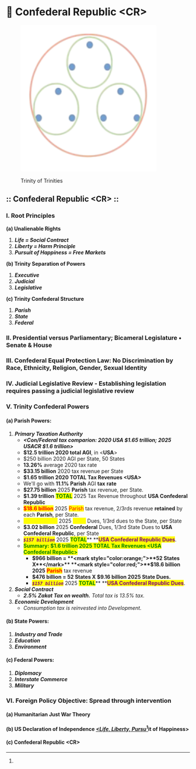 # 🐰 Confederal Republic \<CR>

<figure><img src=".gitbook/assets/tri-tris.png" alt=""><figcaption><p>Trinity of Trinities</p></figcaption></figure>

## :: Confederal Republic \<CR> ::

### I. Root Principles

&#x20;   **(a) Unalienable Rights**

1. _**Life = Social Contract**_
2. _**Liberty = Harm Principle**_
3. _**Pursuit of Happiness = Free Markets**_

&#x20;   **(b) Trinity Separation of Powers**

1. _**Executive**_&#x20;
2. _**Judicial**_
3. _**Legislative**_

&#x20;   **(c) Trinity Confederal Structure**

1. _**Parish**_
2. _**State**_
3. _**Federal**_&#x20;

### II. Presidential versus Parliamentary; Bicameral Legislature • Senate & House

### III. Confederal Equal Protection Law: No Discrimination by Race, Ethnicity, Religion, Gender, Sexual Identity

### IV. **Judicial Legislative Review - Establishing legislation requires passing a judicial legislative review**

### V. Trinity Confederal Powers  &#x20;

#### &#x20;   (a) Parish Powers:

1. _**Primary Taxation Authority**_
   * _**\<Con/Federal tax comparion: 2020 USA $1.65 trillion; 2025 USACR $1.6 trillion>**_
   * **$12.5 trillion 2020 total AGI**, in <**USA**>
   * $250 billion 2020 AGI per State, 50 States
   * **13.26%** average 2020 tax rate
   * **$33.15 billion** 2020 tax revenue per State
   * **$1.65 trillion 2020 TOTAL Tax Revenues \<USA>**
   * We'll go with **11.1%** **Parish** AGI **tax** **rate**
   * **$27.75 billion** 2025 **Parish** tax revenue, per State.
   * **$1.39 trillion** <mark style="color:green;">**TOTAL**</mark> 2025 Tax Revenue throughout **USA Confederal Republic**
   * <mark style="color:red;">**$18.6 billion**</mark> 2025 <mark style="color:red;">Parish</mark> tax revenue, 2/3rds revenue **retained** by each **Parish**, per State.
   * _<mark style="color:yellow;">**`$9.16 billion`**</mark>_ 2025 <mark style="color:yellow;">**State**</mark> Dues, 1/3rd dues to the State, per State
   * **$3.02 billion** 2025 **Confederal** Dues, 1/3rd State Dues to **USA Confederal Republic**, per State
   * _<mark style="color:purple;">**`$157 billion`**</mark>_ 2025 <mark style="color:green;">**TOTAL**</mark>**  **<mark style="color:purple;">**USA Confederal Republic Dues**</mark>.
   * <mark style="color:green;">**Summary: $1.6 trillion 2025 TOTAL Tax Revenues \<USA Confederal Republic>**</mark>
     * **$966 billion = **<mark style="color:orange;">**52 States X**</mark>** **<mark style="color:red;">**$18.6 billion**</mark> **2025** <mark style="color:red;">**Parish**</mark> tax revenue
     * **$476 billion = 52 States X $9.16 billion 2025 State Dues.**&#x20;
     * _<mark style="color:purple;">**`$157 billion`**</mark>_ 2025 <mark style="color:green;">**TOTAL**</mark>**  **<mark style="color:purple;">**USA Confederal Republic Dues**</mark>.
2. _**Social Contract**_
   * _**2.5% Zakat Tax on wealth.** Total tax is 13.5% tax._
3. _**Economic Development**_
   * _Consumption tax is reinvested into Development._

#### &#x20;   (b) State Powers:

1. _**Industry and Trade**_
2. _**Education**_
3. _**Environment**_&#x20;

#### &#x20;   (c) Federal Powers:

1. _**Diplomacy**_
2. _**Interstate Commerce**_
3. _**Military**_&#x20;

### VI. Foreign Policy Objective: Spread through intervention&#x20;

#### &#x20;   (a) Humanitarian Just War Theory&#x20;

#### &#x20;   (b) US Declaration of Independence [_\<Life, Liberty, Pursu_](#user-content-fn-1)[^1]it of Happiness>

#### &#x20;   (c) Confederal Republic \<CR>

[^1]: 
